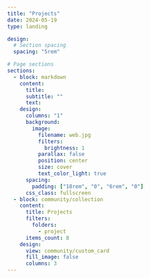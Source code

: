 ```yaml
---
title: "Projects"
date: 2024-05-19
type: landing

design:
  # Section spacing
  spacing: "5rem"

# Page sections
sections:
  - block: markdown
    content:
      title:
      subtitle: ""
      text:
    design:
      columns: "1"
      background:
        image:
          filename: web.jpg
          filters:
            brightness: 1
          parallax: false
          position: center
          size: cover
          text_color_light: true
      spacing:
        padding: ["18rem", "0", "6rem", "0"]
      css_class: fullscreen
  - block: community/collection
    content:
      title: Projects
      filters:
        folders:
          - project
      items_count: 8
    design:
      view: community/custom_card
      fill_image: false
      columns: 3
---
```

